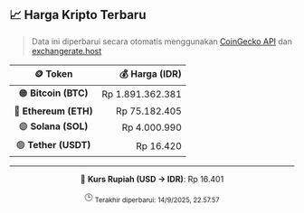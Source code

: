 

<!-- HARGA_KRIPTO -->
## 📈 Harga Kripto Terbaru

> Data ini diperbarui secara otomatis menggunakan [CoinGecko API](https://www.coingecko.com/) dan [exchangerate.host](https://exchangerate.host/)

<div align="center">

| 🪙 Token | 💰 Harga (IDR) |
|:------:|---------------:|
| 🟠 **Bitcoin (BTC)**   | Rp 1.891.362.381 |
| 🔵 **Ethereum (ETH)**  | Rp 75.182.405 |
| 🟣 **Solana (SOL)**    | Rp 4.000.990 |
| 🟢 **Tether (USDT)**   | Rp 16.420 |

---

💱 **Kurs Rupiah (USD → IDR)**: Rp 16.401

🕒 <sub>Terakhir diperbarui: 14/9/2025, 22.57.57</sub>

</div>
<!-- /HARGA_KRIPTO -->